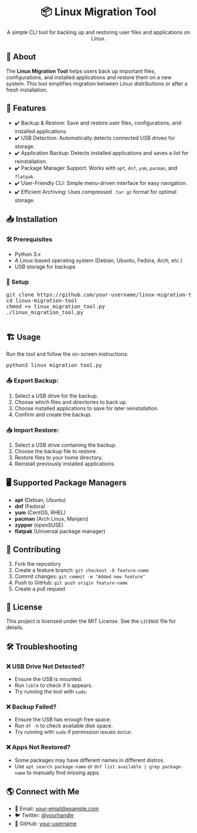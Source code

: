 
<h1 align="center">📦 Linux Migration Tool</h1>
    <p align="center">A simple CLI tool for backing up and restoring user files and applications on Linux.</p>

<h2>🚀 About</h2>
    <p>The <b>Linux Migration Tool</b> helps users back up important files, configurations, and installed applications and restore them on a new system. This tool simplifies migration between Linux distributions or after a fresh installation.</p>

<h2>🎯 Features</h2>
    <ul>
        <li>✔️ Backup & Restore: Save and restore user files, configurations, and installed applications.</li>
        <li>✔️ USB Detection: Automatically detects connected USB drives for storage.</li>
        <li>✔️ Application Backup: Detects installed applications and saves a list for reinstallation.</li>
        <li>✔️ Package Manager Support: Works with <code>apt</code>, <code>dnf</code>, <code>yum</code>, <code>pacman</code>, and <code>flatpak</code>.</li>
        <li>✔️ User-Friendly CLI: Simple menu-driven interface for easy navigation.</li>
        <li>✔️ Efficient Archiving: Uses compressed <code>.tar.gz</code> format for optimal storage.</li>
    </ul>

<h2>📥 Installation</h2>

<h3>🛠️ Prerequisites</h3>
    <ul>
        <li>Python 3.x</li>
        <li>A Linux-based operating system (Debian, Ubuntu, Fedora, Arch, etc.)</li>
        <li>USB storage for backups</li>
    </ul>

<h3>🔧 Setup</h3>
    <pre>
git clone https://github.com/your-username/linux-migration-tool.git
cd linux-migration-tool
chmod +x linux_migration_tool.py
./linux_migration_tool.py
    </pre>

<h2>🏗️ Usage</h2>
    <p>Run the tool and follow the on-screen instructions:</p>
    <pre>python3 linux_migration_tool.py</pre>

<h3>📤 Export Backup:</h3>
    <ol>
        <li>Select a USB drive for the backup.</li>
        <li>Choose which files and directories to back up.</li>
        <li>Choose installed applications to save for later reinstallation.</li>
        <li>Confirm and create the backup.</li>
    </ol>

<h3>📥 Import Restore:</h3>
    <ol>
        <li>Select a USB drive containing the backup.</li>
        <li>Choose the backup file to restore.</li>
        <li>Restore files to your home directory.</li>
        <li>Reinstall previously installed applications.</li>
    </ol>

<h2>🖥️ Supported Package Managers</h2>
    <ul>
        <li><b>apt</b> (Debian, Ubuntu)</li>
        <li><b>dnf</b> (Fedora)</li>
        <li><b>yum</b> (CentOS, RHEL)</li>
        <li><b>pacman</b> (Arch Linux, Manjaro)</li>
        <li><b>zypper</b> (openSUSE)</li>
        <li><b>flatpak</b> (Universal package manager)</li>
    </ul>

 <h2>🔧 Contributing</h2>
    <ol>
        <li>Fork the repository</li>
        <li>Create a feature branch: <code>git checkout -b feature-name</code></li>
        <li>Commit changes: <code>git commit -m "Added new feature"</code></li>
        <li>Push to GitHub: <code>git push origin feature-name</code></li>
        <li>Create a pull request</li>
    </ol>

 <h2>📜 License</h2>
    <p>This project is licensed under the MIT License. See the <code>LICENSE</code> file for details.</p>

 <h2>🛠️ Troubleshooting</h2>

 <h3>❌ USB Drive Not Detected?</h3>
    <ul>
        <li>Ensure the USB is mounted.</li>
        <li>Run <code>lsblk</code> to check if it appears.</li>
        <li>Try running the tool with <code>sudo</code>.</li>
    </ul>

 <h3>❌ Backup Failed?</h3>
    <ul>
        <li>Ensure the USB has enough free space.</li>
        <li>Run <code>df -h</code> to check available disk space.</li>
        <li>Try running with <code>sudo</code> if permission issues occur.</li>
    </ul>

 <h3>❌ Apps Not Restored?</h3>
    <ul>
        <li>Some packages may have different names in different distros.</li>
        <li>Use <code>apt search package-name</code> or <code>dnf list available | grep package-name</code> to manually find missing apps.</li>
    </ul>

 <h2>🌎 Connect with Me</h2>
    <ul>
        <li>📧 Email: <a href="mailto:your-email@example.com">your-email@example.com</a></li>
        <li>🐦 Twitter: <a href="https://twitter.com/yourhandle">@yourhandle</a></li>
        <li>📂 GitHub: <a href="https://github.com/your-username">your-username</a></li>
    </ul>

</div>

</body>
</html>
